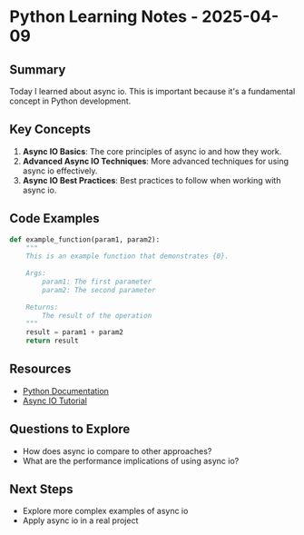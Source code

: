 # Python Learning Notes - 2025-04-09

## Summary

Today I learned about async io. This is important because it's a fundamental concept in Python development.

## Key Concepts

1. **Async IO Basics**: The core principles of async io and how they work.
2. **Advanced Async IO Techniques**: More advanced techniques for using async io effectively.
3. **Async IO Best Practices**: Best practices to follow when working with async io.

## Code Examples

```python
def example_function(param1, param2):
    """
    This is an example function that demonstrates {0}.
    
    Args:
        param1: The first parameter
        param2: The second parameter
        
    Returns:
        The result of the operation
    """
    result = param1 + param2
    return result
```

## Resources

- [Python Documentation](https://example.com/python-docs)
- [Async IO Tutorial](https://example.com/python/async-io)

## Questions to Explore

- How does async io compare to other approaches?
- What are the performance implications of using async io?

## Next Steps

- Explore more complex examples of async io
- Apply async io in a real project
